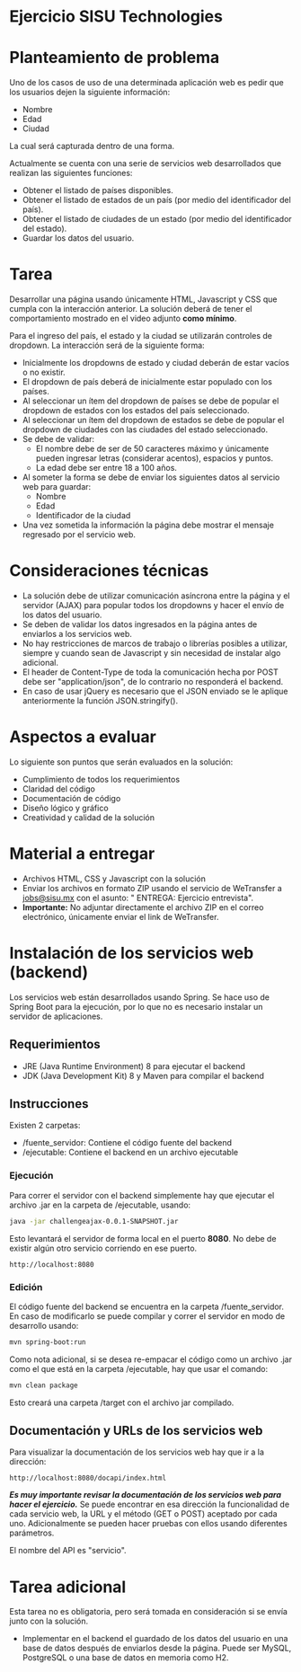 # Ejercicio SISU Technologies

# Planteamiento de problema

Uno de los casos de uso de una determinada aplicación web es pedir que los usuarios dejen la siguiente información:

- Nombre
- Edad
- Ciudad

La cual será capturada dentro de una forma.

Actualmente se cuenta con una serie de servicios web desarrollados que realizan las siguientes funciones:

- Obtener el listado de países disponibles.
- Obtener el listado de estados de un país (por medio del identificador del país).
- Obtener el listado de ciudades de un estado (por medio del identificador del estado).
- Guardar los datos del usuario.

# Tarea

Desarrollar una página usando únicamente HTML, Javascript y CSS que cumpla con la interacción anterior. La solución deberá de tener el comportamiento mostrado en el video adjunto **como mínimo**.

Para el ingreso del país, el estado y la ciudad se utilizarán controles de dropdown. La interacción será de la siguiente forma:

- Inicialmente los dropdowns de estado y ciudad deberán de estar vacíos o no existir.
- El dropdown de país deberá de inicialmente estar populado con los países.
- Al seleccionar un ítem del dropdown de países se debe de popular el dropdown de estados con los estados del país seleccionado.
- Al seleccionar un ítem del dropdown de estados se debe de popular el dropdown de ciudades con las ciudades del estado seleccionado.
- Se debe de validar:
  * El nombre debe de ser de 50 caracteres máximo y únicamente pueden ingresar letras (considerar acentos), espacios y puntos.
  * La edad debe ser entre 18 a 100 años.
- Al someter la forma se debe de enviar los siguientes datos al servicio web para guardar:
  * Nombre
  * Edad
  * Identificador de la ciudad
- Una vez sometida la información la página debe mostrar el mensaje regresado por el servicio web.



# Consideraciones técnicas

- La solución debe de utilizar comunicación asíncrona entre la página y el servidor (AJAX) para popular todos los dropdowns y hacer el envío de los datos del usuario.
- Se deben de validar los datos ingresados en la página antes de enviarlos a los servicios web.
- No hay restricciones de marcos de trabajo o librerías posibles a utilizar, siempre y cuando sean de Javascript y sin necesidad de instalar algo adicional.
- El header de Content-Type de toda la comunicación hecha por POST debe ser "application/json", de lo contrario no responderá el backend.
- En caso de usar jQuery es necesario que el JSON enviado se le aplique anteriormente la función JSON.stringify().

# Aspectos a evaluar

Lo siguiente son puntos que serán evaluados en la solución:

- Cumplimiento de todos los requerimientos
- Claridad del código
- Documentación de código
- Diseño lógico y gráfico
- Creatividad y calidad de la solución

# Material a entregar

- Archivos HTML, CSS y Javascript con la solución
- Enviar los archivos en formato ZIP usando el servicio de WeTransfer a jobs@sisu.mx con el asunto: "<Nombre del candidato> ENTREGA: Ejercicio entrevista".
- **Importante:** No adjuntar directamente el archivo ZIP en el correo electrónico, únicamente enviar el link de WeTransfer.


# Instalación de los servicios web (backend)

Los servicios web están desarrollados usando Spring. Se hace uso de Spring Boot para la ejecución, por lo que no es necesario instalar un servidor de aplicaciones.

## Requerimientos

- JRE (Java Runtime Environment) 8 para ejecutar el backend
- JDK (Java Development Kit) 8 y Maven para compilar el backend

## Instrucciones

Existen 2 carpetas:

- /fuente_servidor: Contiene el código fuente del backend
- /ejecutable: Contiene el backend en un archivo ejecutable

### Ejecución

Para correr el servidor con el backend simplemente hay que ejecutar el archivo .jar en la  carpeta de /ejecutable, usando:

```sh
java -jar challengeajax-0.0.1-SNAPSHOT.jar
```

Esto levantará el servidor de forma local en el puerto **8080**. No debe de existir algún otro servicio corriendo en ese puerto.

```
http://localhost:8080
```

### Edición

El código fuente del backend se encuentra en la carpeta /fuente_servidor. En caso de modificarlo se puede compilar y correr el servidor en modo de desarrollo usando:

```sh
mvn spring-boot:run
```

Como nota adicional, si se desea re-empacar el código como un archivo .jar como el que está en la carpeta /ejecutable, hay que usar el comando:

```sh
mvn clean package
```

Esto creará una carpeta /target con el archivo jar compilado.

## Documentación y URLs de los servicios web

Para visualizar la documentación de los servicios web hay que ir a la dirección:

```
http://localhost:8080/docapi/index.html
```

 ***Es muy importante revisar la documentación de los servicios web para hacer el ejercicio.***
Se puede encontrar en esa dirección la funcionalidad de cada servicio web, la URL y el método (GET o POST) aceptado por cada uno. Adicionalmente se pueden hacer pruebas con ellos usando diferentes parámetros.

El nombre del API es "servicio".


# Tarea adicional

Esta tarea no es obligatoria, pero será tomada en consideración si se envía junto con la solución.

- Implementar en el backend el guardado de los datos del usuario en una base de datos después de enviarlos desde la página. Puede ser MySQL, PostgreSQL o una base de datos en memoria como H2.

